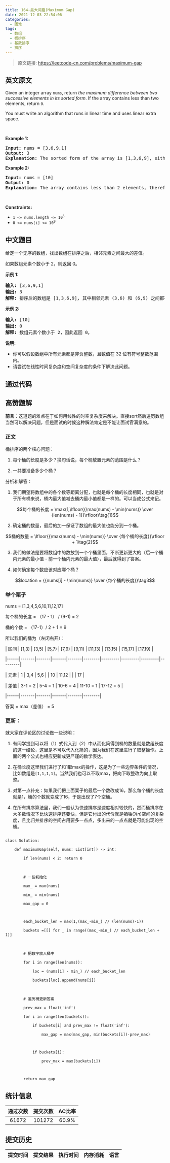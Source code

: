```yaml
---
title: 164-最大间距(Maximum Gap)
date: 2021-12-03 22:54:06
categories:
  - 困难
tags:
  - 数组
  - 桶排序
  - 基数排序
  - 排序
---
```


> 原文链接: https://leetcode-cn.com/problems/maximum-gap


## 英文原文
<div><p>Given an integer array <code>nums</code>, return <em>the maximum difference between two successive elements in its sorted form</em>. If the array contains less than two elements, return <code>0</code>.</p>

<p>You must write an algorithm that runs in linear time and uses linear extra space.</p>

<p>&nbsp;</p>
<p><strong>Example 1:</strong></p>

<pre>
<strong>Input:</strong> nums = [3,6,9,1]
<strong>Output:</strong> 3
<strong>Explanation:</strong> The sorted form of the array is [1,3,6,9], either (3,6) or (6,9) has the maximum difference 3.
</pre>

<p><strong>Example 2:</strong></p>

<pre>
<strong>Input:</strong> nums = [10]
<strong>Output:</strong> 0
<strong>Explanation:</strong> The array contains less than 2 elements, therefore return 0.
</pre>

<p>&nbsp;</p>
<p><strong>Constraints:</strong></p>

<ul>
	<li><code>1 &lt;= nums.length &lt;= 10<sup>5</sup></code></li>
	<li><code>0 &lt;= nums[i] &lt;= 10<sup>9</sup></code></li>
</ul>
</div>

## 中文题目
<div><p>给定一个无序的数组，找出数组在排序之后，相邻元素之间最大的差值。</p>

<p>如果数组元素个数小于 2，则返回 0。</p>

<p><strong>示例&nbsp;1:</strong></p>

<pre><strong>输入:</strong> [3,6,9,1]
<strong>输出:</strong> 3
<strong>解释:</strong> 排序后的数组是 [1,3,6,9]<strong><em>, </em></strong>其中相邻元素 (3,6) 和 (6,9) 之间都存在最大差值 3。</pre>

<p><strong>示例&nbsp;2:</strong></p>

<pre><strong>输入:</strong> [10]
<strong>输出:</strong> 0
<strong>解释:</strong> 数组元素个数小于 2，因此返回 0。</pre>

<p><strong>说明:</strong></p>

<ul>
	<li>你可以假设数组中所有元素都是非负整数，且数值在 32 位有符号整数范围内。</li>
	<li>请尝试在线性时间复杂度和空间复杂度的条件下解决此问题。</li>
</ul>
</div>

## 通过代码
<RecoDemo>
</RecoDemo>


## 高赞题解
**前言**：这道题的难点在于如何用线性的时空复杂度来解决。直接sort然后遍历数组当然可以解决问题，但是面试的时候这种解法肯定是不能让面试官满意的。

### 正文
桶排序的两个核心问题：
1. 每个桶的长度是多少？换句话说，每个桶放置元素的范围是什么？
2. 一共要准备多少个桶？

分析和解答：
1. 我们期望将数组中的各个数等距离分配，也就是每个桶的长度相同，也就是对于所有桶来说，桶内最大值减去桶内最小值都是一样的。可以当成公式来记。

$$每个桶的长度 = \max(1,\lfloor{{\max(nums) - \min(nums)} \over {len(nums) - 1}}\rfloor)\tag{1}$$ 

2. 确定桶的数量，最后的加一保证了数组的最大值也能分到一个桶。
$$桶的数量 = \lfloor{{\max(nums) - \min(nums)} \over {每个桶的长度}}\rfloor + 1\tag{2}$$



3. 我们的做法是要将数组中的数放到一个个桶里面，不断更新更大的（后一个桶内元素的最小值 - 前一个桶内元素的最大值），最后就得到了答案。

4. 如何确定每个数应该对应哪个桶？
$$location = {{nums[i] - \min(nums)} \over {每个桶的长度}}\tag3$$

### 举个栗子
nums = [1,3,4,5,6,10,11,12,17]
每个桶的长度 = （17 - 1） / (9-1) = 2
桶的个数 = （17-1）/ 2 + 1 = 9
所以我们的桶为（左闭右开）：
| 区间 | [1,3) | [3,5) | [5,7) | [7,9) | [9,11) | [11,13) | [13,15) | [15,17) | [17,19) |
|------|-------|-------|-------|-------|--------|---------|---------|---------|---------|
| 元素 | 1     | 3,4   | 5,6   |       | 10     | 11,12   |         |         | 17      |

| 差值 | 3-1 = 2 | 5-4 = 1 | 10-6 = 4 | 11-10 = 1 | 17-12 = 5 | 
|------|-------|-------|-------|-------|--------|
答案 = max（差值） = 5

### 更新：
就大家在评论区的讨论做一些说明：
1. 有同学提到可以将（1）式代入到（2）中从而化简得到桶的数量就是数组长度的这一结论，这里是不可以代入化简的，因为我们在这里进行了取整操作。上面的两个公式也相应更新成更严谨的数学表达。
2. 在桶长度这里我们进行了和1取max的操作，这是为了一些边界条件的情况，比如数组是`[1,1,1,1]`。当然我们也可以不取max，把向下取整改为向上取整。
2. 对第一点补充：如果我们把上面栗子的最后一个数改成16，那么每个桶的长度就是1，桶的个数就变成了16，于是出现了7个空桶。
3. 在所有排序算法里，我们一般认为快速排序是速度相对较快的，然而桶排序在大多数情况下比快速排序还要快，但是它付出的代价就是牺牲$O(n)$空间的复杂度，且比归并排序的空间占用要多一点点，多出来的一点点就是可能出现的空桶。

```
class Solution:
    def maximumGap(self, nums: List[int]) -> int:
        if len(nums) < 2: return 0
        
        # 一些初始化
        max_ = max(nums)
        min_ = min(nums)
        max_gap = 0
        
        each_bucket_len = max(1,(max_-min_) // (len(nums)-1))
        buckets =[[] for _ in range((max_-min_) // each_bucket_len + 1)]
        
        # 把数字放入桶中
        for i in range(len(nums)):
            loc = (nums[i] - min_) // each_bucket_len
            buckets[loc].append(nums[i])
        
        # 遍历桶更新答案
        prev_max = float('inf')
        for i in range(len(buckets)):
            if buckets[i] and prev_max != float('inf'):
                max_gap = max(max_gap, min(buckets[i])-prev_max)
            
            if buckets[i]:
                prev_max = max(buckets[i])
                
        return max_gap
```


## 统计信息
| 通过次数 | 提交次数 | AC比率 |
| :------: | :------: | :------: |
|    61672    |    101272    |   60.9%   |

## 提交历史
| 提交时间 | 提交结果 | 执行时间 |  内存消耗  | 语言 |
| :------: | :------: | :------: | :--------: | :--------: |
